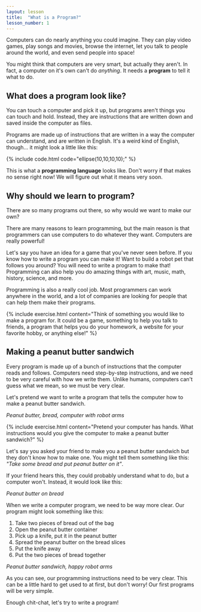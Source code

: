 ```yaml
---
layout: lesson
title:  "What is a Program?"
lesson_number: 1
---
```


Computers can do nearly anything you could imagine. They can play video games, play songs and movies, browse the internet, let you talk to people around the world, and even send people into space!

You might think that computers are very smart, but actually they aren't. In fact, a computer on it's own can't do *anything*. It needs a **program** to tell it what to do. 

## What does a program look like?

You can touch a computer and pick it up, but programs aren't things you can touch and hold. Instead, they are instructions that are written down and saved inside the computer as files.

Programs are made up of instructions that are written in a way the computer can understand, and are written in English. It's a weird kind of English, though... it might look a little like this:

{% include code.html code="ellipse(10,10,10,10);" %}

This is what a **programming language** looks like. Don't worry if that makes no sense right now! We will figure out what it means very soon.

## Why should we learn to program?

There are so many programs out there, so why would we want to make our own?

There are many reasons to learn programming, but the main reason is that programmers can use computers to do whatever they want. Computers are really powerful!

Let's say you have an idea for a game that you've never seen before. If you know how to write a program you can make it! Want to build a robot pet that follows you around? You will need to write a program to make that! Programming can also help you do amazing things with art, music, math, history, science, and more.

Programming is also a really cool job. Most programmers can work anywhere in the world, and a lot of companies are looking for people that can help them make their programs. 

{% include exercise.html content="Think of something you would like to make a program for. It could be a game, something to help you talk to friends, a program that helps you do your homework, a website for your favorite hobby, or anything else!" %}

## Making a peanut butter sandwich

Every program is made up of a bunch of instructions that the computer reads and follows. Computers need step-by-step instructions, and we need to be very careful with how we write them. Unlike humans, computers can't guess what we mean, so we must be very clear.

Let's pretend we want to write a program that tells the computer how to make a peanut butter sandwich.

*Peanut butter, bread, computer with robot arms*

{% include exercise.html content="Pretend your computer has hands. What instructions would you give the computer to make a peanut butter sandwich?" %}

Let's say you asked your friend to make you a peanut butter sandwich but they don't know how to make one. You might tell them something like this: *"Take some bread and put peanut butter on it"*.

If your friend hears this, they could probably understand what to do, but a computer won't. Instead, it would look like this:

*Peanut butter on bread*

When we write a computer program, we need to be way more clear. Our program might look something like this:

1. Take two pieces of bread out of the bag
2. Open the peanut butter container
3. Pick up a knife, put it in the peanut butter
4. Spread the peanut butter on the bread slices
5. Put the knife away
6. Put the two pieces of bread together

*Peanut butter sandwich, happy robot arms*

As you can see, our programming instructions need to be very clear. This can be a little hard to get used to at first, but don't worry! Our first programs will be very simple.

Enough chit-chat, let's try to write a program!
